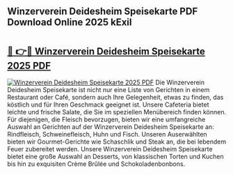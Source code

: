 ## Winzerverein Deidesheim Speisekarte PDF Download Online 2025 kExiI

# <h2><a href="http://gccivf.nevu.top/?p=Winzerverein+Deidesheim+Speisekarte">🔗 👉🔴 Winzerverein Deidesheim Speisekarte 2025 PDF</a></h2>

[![Winzerverein Deidesheim Speisekarte 2025 PDF](https://i.imgur.com/dBaPXMq.png)](http://gccivf.nevu.top/?p=Winzerverein+Deidesheim+Speisekarte)
Die Winzerverein Deidesheim Speisekarte ist nicht nur eine Liste von Gerichten in einem Restaurant oder Café, sondern auch Ihre Gelegenheit, etwas zu finden, das köstlich und für Ihren Geschmack geeignet ist. Unsere Cafeteria bietet leichte und frische Salate, die Sie im speziellen Menübereich finden können. Für diejenigen, die Fleisch bevorzugen, bieten wir eine umfangreiche Auswahl an Gerichten auf der Winzerverein Deidesheim Speisekarte an: Rindfleisch, Schweinefleisch, Huhn und Fisch. Unseren Auserwählten bieten wir Gourmet-Gerichte wie Schaschlik und Steak an, die bei lebendem Feuer zubereitet werden. Unsere Winzerverein Deidesheim Speisekarte bietet eine große Auswahl an Desserts, von klassischen Torten und Kuchen bis hin zu exquisiten Crème Brûlée und Schokoladenbonbons.
